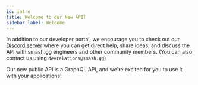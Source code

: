 ```yaml
---
id: intro
title: Welcome to our New API!
sidebar_label: Welcome
---
```


In addition to our developer portal, we encourage you to check out our <a href="https://discord.gg/smashgg" target="_blank">Discord server</a>
where you can get direct help, share ideas, and discuss the API with smash.gg engineers and other community members.
(You can also contact us using `devrelations@smash.gg`)

Our new public API is a GraphQL API, and we're excited for you to use it with your applications!